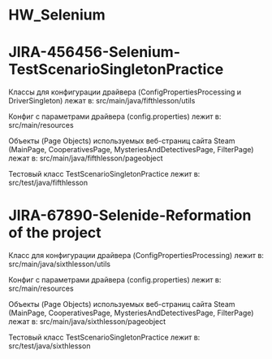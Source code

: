 # HW_Selenium
# JIRA-456456-Selenium-TestScenarioSingletonPractice

Классы для конфигурации драйвера (ConfigPropertiesProcessing и DriverSingleton) лежат в: src/main/java/fifthlesson/utils

Конфиг с параметрами драйвера (config.properties) лежит в: src/main/resources

Объекты (Page Objects) используемых веб-страниц сайта Steam (MainPage, CooperativesPage, MysteriesAndDetectivesPage, FilterPage) лежат в: src/main/java/fifthlesson/pageobject

Тестовый класс TestScenarioSingletonPractice лежит в: src/test/java/fifthlesson

# JIRA-67890-Selenide-Reformation of the project

Класс для конфигурации драйвера (ConfigPropertiesProcessing) лежит в: src/main/java/sixthlesson/utils

Конфиг с параметрами драйвера (config.properties) лежит в: src/main/resources

Объекты (Page Objects) используемых веб-страниц сайта Steam (MainPage, CooperativesPage, MysteriesAndDetectivesPage, FilterPage) лежат в: src/main/java/sixthlesson/pageobject

Тестовый класс TestScenarioSingletonPractice лежит в: src/test/java/sixthlesson